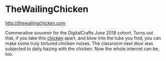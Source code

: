 # TheWailingChicken

http://thewailingchicken.com

Commerative souvenir for the DigitalCrafts June 2018 cohort. Turns out that, if you take this [chicken](https://www.amazon.com/gp/product/B071CG16QW) apart, and blow into the tube you find, you can make some truly tortured chicken noises. The classroom next door was subjected to daily hazing with the chicken. Now the whole internet can be, too.
